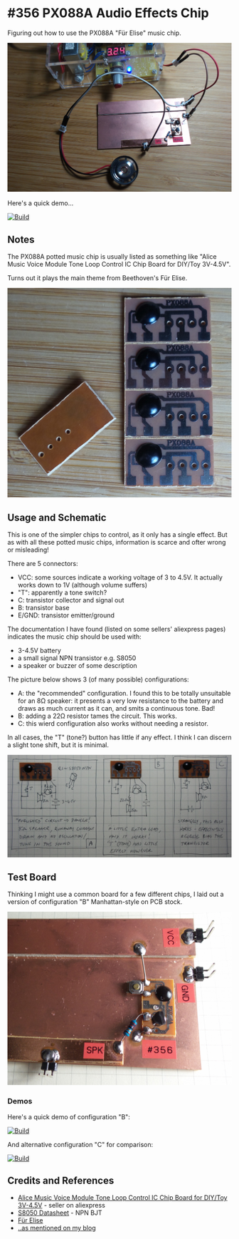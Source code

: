 # #356 PX088A Audio Effects Chip

Figuring out how to use the PX088A "Für Elise" music chip.

![Build](./assets/PX088A_build.jpg?raw=true)

Here's a quick demo...

[![Build](https://img.youtube.com/vi/k8RLe6Krhd0/0.jpg)](https://www.youtube.com/watch?v=k8RLe6Krhd0)

## Notes

The PX088A potted music chip is usually listed as something like
"Alice Music Voice Module Tone Loop Control IC Chip Board for DIY/Toy 3V-4.5V".

Turns out it plays the main theme from Beethoven's Für Elise.

![PX088A_chip](./assets/PX088A_chip.jpg?raw=true)

## Usage and Schematic

This is one of the simpler chips to control, as it only has a single effect.
But as with all these potted music chips, information is scarce and ofter wrong or misleading!

There are 5 connectors:

* VCC: some sources indicate a working voltage of 3 to 4.5V. It actually works down to 1V (although volume suffers)
* "T": apparently a tone switch?
* C: transistor collector and signal out
* B: transistor base
* E/GND: transistor emitter/ground

The documentation I have found (listed on some sellers' aliexpress pages) indicates the music chip should be used with:

* 3-4.5V battery
* a small signal NPN transistor e.g. S8050
* a speaker or buzzer of some description

The picture below shows 3 (of many possible) configurations:

* A: the "recommended" configuration. I found this to be totally unsuitable for an 8Ω speaker: it presents a very low resistance to the battery and draws as much current as it can, and smits a continuous tone. Bad!
* B: adding a 22Ω resistor tames the circuit. This works.
* C: this wierd configuration also works without needing a resistor.

In all cases, the "T" (tone?) button has little if any effect. I think I can discern a slight tone shift, but it is minimal.

![PX088A_schematic](./assets/PX088A_schematic.jpg?raw=true)

## Test Board

Thinking I might use a common board for a few different chips, I laid out a version of configuration "B" Manhattan-style on PCB stock.

![PX088A_test_board](./assets/PX088A_test_board.jpg?raw=true)

### Demos

Here's a quick demo of configuration "B":

[![Build](https://img.youtube.com/vi/k8RLe6Krhd0/0.jpg)](https://www.youtube.com/watch?v=k8RLe6Krhd0)

And alternative configuration "C" for comparison:

[![Build](https://img.youtube.com/vi/LwAlxbyrHlE/0.jpg)](https://www.youtube.com/watch?v=LwAlxbyrHlE)

## Credits and References

* [Alice Music Voice Module Tone Loop Control IC Chip Board for DIY/Toy 3V-4.5V](https://www.aliexpress.com/item/10PCS-PX088-Alice-Music-Voice-Module-Tone-Loop-Control-IC-Chip-Board-High-Songs-3V-4/32821795206.html) - seller on aliexpress
* [S8050 Datasheet](http://electronics.se-ed.com/magic/s8050.pdf) - NPN BJT
* [Für Elise](https://en.wikipedia.org/wiki/F%C3%BCr_Elise)
* [..as mentioned on my blog](https://blog.tardate.com/2017/12/leap356-px088a-music-chip.html)
